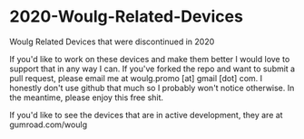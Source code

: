 # 2020-Woulg-Related-Devices
Woulg Related Devices that were discontinued in 2020

If you'd like to work on these devices and make them better I would love to support that in any way I can. If you've forked the repo and want to submit a pull request, please email me at woulg.promo [at] gmail [dot] com. I honestly don't use github that much so I probably won't notice otherwise. In the meantime, please enjoy this free shit.

If you'd like to see the devices that are in active development, they are at gumroad.com/woulg

